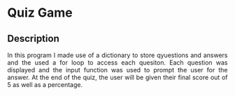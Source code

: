 <h1>Quiz Game</h1>

<h2>Description</h2>

<p align = "justify">In this program I made use of a dictionary to store qyuestions and answers and the used a for loop to access each quesiton. Each question was displayed and the input function was used to prompt the user for the answer. At the end of the quiz, the user will be given  their final score out of 5 as well as a percentage.</p>
